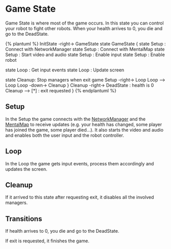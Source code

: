 # Game State
Game State is where most of the game occurs. In this state you can control your robot to fight other robots.  When your health arrives to 0, you die and go to the DeadState.

{% plantuml %}
InitState -right-> GameState
state GameState {
state Setup : Connect with NetworkManager
state Setup : Connect with MentalMap
state Setup : Start video and audio
state Setup : Enable input
state Setup : Enable robot

state Loop : Get input events
state Loop : Update screen

state Cleanup: Stop managers when exit game
Setup -right-> Loop
Loop --> Loop
Loop -down-> Cleanup
}
Cleanup -right-> DeadState : health is 0
Cleanup --> [*] : exit requested
}
{% endplantuml %}

## Setup
In the Setup the game connects with the [NetworkManager](../managers/network-management/README.md) and the [MentalMap](../managers/data-management/README.md) to receive updates (e.g. your health has changed, some player has joined the game, some player died...).
It also starts the video and audio and enables both the user input and the robot controller.

## Loop
In the Loop the game gets input events, process them accordingly and updates the screen.

## Cleanup
If it arrived to this state after requesting exit, it disables all the involved managers.

## Transitions
If health arrives to 0, you die and go to the DeadState.

If exit is requested, it finishes the game.
